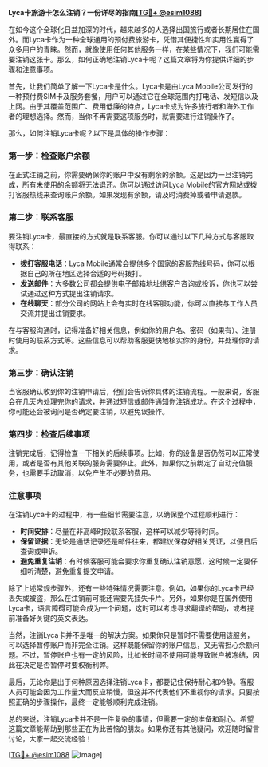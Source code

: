 **Lyca卡旅游卡怎么注销？一份详尽的指南[[TG💪+ @esim1088](https://t.me/s/esim1088)]**

在如今这个全球化日益加深的时代，越来越多的人选择出国旅行或者长期居住在国外。而Lyca卡作为一种全球通用的预付费旅游卡，凭借其便捷性和实用性赢得了众多用户的青睐。然而，就像使用任何其他服务一样，在某些情况下，我们可能需要注销这张卡。那么，如何正确地注销Lyca卡呢？这篇文章将为你提供详细的步骤和注意事项。

首先，让我们简单了解一下Lyca卡是什么。Lyca卡是由Lyca Mobile公司发行的一种预付费SIM卡及服务套餐，用户可以通过它在全球范围内打电话、发短信以及上网。由于其覆盖范围广、费用低廉的特点，Lyca卡成为许多旅行者和海外工作者的理想选择。然而，当你不再需要这项服务时，就需要进行注销操作了。

那么，如何注销Lyca卡呢？以下是具体的操作步骤：

### **第一步：检查账户余额**
在正式注销之前，你需要确保你的账户中没有剩余的余额。这是因为一旦注销完成，所有未使用的余额将无法退还。你可以通过访问Lyca Mobile的官方网站或拨打客服热线来查询账户余额。如果发现有余额，请及时消费掉或者申请退款。

### **第二步：联系客服**
要注销Lyca卡，最直接的方式就是联系客服。你可以通过以下几种方式与客服取得联系：
- **拨打客服电话**：Lyca Mobile通常会提供多个国家的客服热线号码，你可以根据自己的所在地区选择合适的号码拨打。
- **发送邮件**：大多数公司都会提供电子邮箱地址供客户咨询或投诉，你也可以尝试通过这种方式提出注销请求。
- **在线聊天**：部分公司的网站上会有实时在线客服功能，你可以直接与工作人员交流并提出注销要求。

在与客服沟通时，记得准备好相关信息，例如你的用户名、密码（如果有）、注册时使用的联系方式等。这些信息可以帮助客服更快地核实你的身份，并处理你的请求。

### **第三步：确认注销**
当客服确认收到你的注销申请后，他们会告诉你具体的注销流程。一般来说，客服会在几天内处理完你的请求，并通过短信或邮件通知你注销成功。在这个过程中，你可能还会被询问是否确定要注销，以避免误操作。

### **第四步：检查后续事项**
注销完成后，记得检查一下相关的后续事项。比如，你的设备是否仍然可以正常使用，或者是否有其他关联的服务需要停止。此外，如果你之前绑定了自动充值服务，也需要手动取消，以免产生不必要的费用。

### **注意事项**
在注销Lyca卡的过程中，有一些细节需要注意，以确保整个过程顺利进行：
- **时间安排**：尽量在非高峰时段联系客服，这样可以减少等待时间。
- **保留证据**：无论是通话记录还是邮件往来，都建议保存好相关凭证，以便日后查询或申诉。
- **避免重复注销**：有时候客服可能会要求你重复确认注销意愿，这时候一定要仔细听清楚，避免重复提交申请。

除了上述常规步骤外，还有一些特殊情况需要注意。例如，如果你的Lyca卡已经丢失或被盗，那么在注销前可能还需要先挂失卡片。另外，如果你是在国外使用Lyca卡，语言障碍可能会成为一个问题，这时可以考虑寻求翻译的帮助，或者提前准备好关键的英文表达。

当然，注销Lyca卡并不是唯一的解决方案。如果你只是暂时不需要使用该服务，可以选择暂停账户而非完全注销。这样既能保留你的账户信息，又无需担心余额问题。不过，暂停账户也有一定的风险，比如长时间不使用可能导致账户被冻结，因此在决定是否暂停时要权衡利弊。

最后，无论你是出于何种原因选择注销Lyca卡，都要记住保持耐心和冷静。客服人员可能会因为工作量大而反应稍慢，但这并不代表他们不重视你的请求。只要按照正确的步骤操作，最终一定能够顺利完成注销。

总的来说，注销Lyca卡并不是一件复杂的事情，但需要一定的准备和耐心。希望这篇文章能帮助到那些正在为此苦恼的朋友。如果你还有其他疑问，欢迎随时留言讨论，大家一起交流经验！

[[TG💪+ @esim1088](https://t.me/s/esim1088) ![Image](https://i.postimg.cc/4NQfJmqS/Snipaste-2025-05-13-00-14-12.png)]
